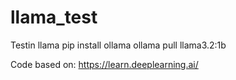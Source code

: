# llama_test

Testin llama
pip install ollama
ollama pull llama3.2:1b

Code based on:
https://learn.deeplearning.ai/
